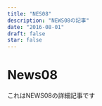 ```yaml
---
title: "NES08"
description: "NEWS08の記事"
date: "2016-08-01"
draft: false
star: false
---
```


# News08
これはNEWS08の詳細記事です
